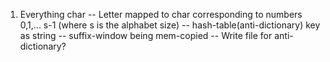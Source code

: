 1. Everything char
-- Letter mapped to char corresponding to numbers 0,1,... s-1 (where s is the alphabet size)
-- hash-table(anti-dictionary) key as string
-- suffix-window being mem-copied
-- Write file for anti-dictionary?
